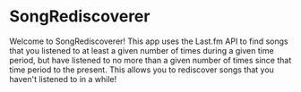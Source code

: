 # SongRediscoverer
Welcome to SongRediscoverer! This app uses the Last.fm API to find songs that you listened to at least a given number of times during a given time period, but have listened to no more than a given number of times since that time period to the present. This allows you to rediscover songs that you haven't listened to in a while!
